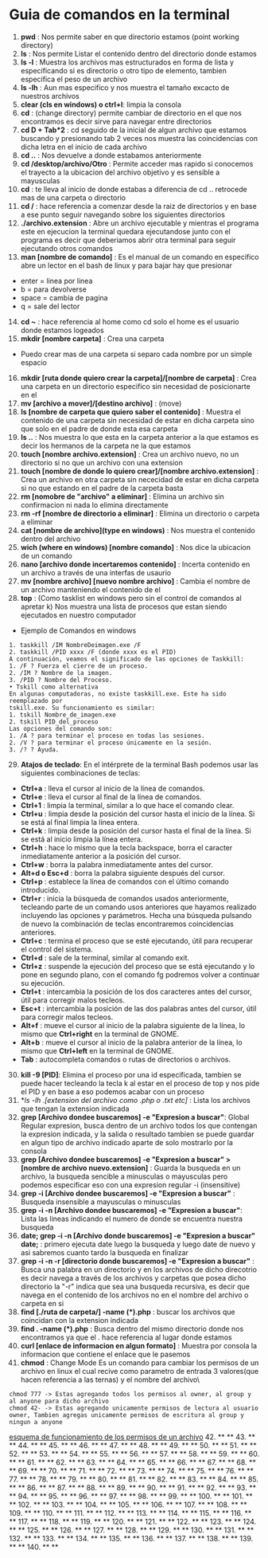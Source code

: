 # Guia de comandos en la terminal

1. **pwd** : Nos permite saber en que directorio estamos (point working directory)
2. **ls** : Nos permite Listar el contenido dentro del directorio donde estamos
3. **ls -l** : Muestra los archivos mas estructurados en forma de lista y especificando si es directorio o otro tipo de elemento, tambien especifica el peso de un archivo
4. **ls -lh** : Aun mas especifico y nos muestra el tamaño excacto de nuestros archivos
5. **clear (cls en windows) o ctrl+l**: limpia la consola
6. **cd** : (change directory) permite cambiar de directorio en el que nos encontramos es decir sirve para navegar entre directorios
7. **cd D + Tab*2** : cd seguido de la inicial de algun archivo que estamos buscando y presionando tab 2 veces nos muestra las coincidencias con dicha letra en el inicio de cada archivo
8. **cd ..** : Nos devuelve a donde estabamos anteriormente
9. **cd /desktop/archivo/Otro** : Permite acceder mas rapido si conocemos el trayecto a la ubicacion del archivo objetivo y es sensible a mayusculas
10. **cd** : te lleva al inicio de donde estabas a diferencia de cd .. retrocede mas de una carpeta o directorio
11. **cd /** : hace referencia a comenzar desde la raiz de directorios y en base a ese punto seguir navegando sobre los siguientes directorios
12. **./archivo.extension** : Abre un archivo ejecutable y mientras el programa este en ejecucion la terminal quedara ejecutandose junto con el programa es decir que deberiamos abrir otra terminal para seguir ejecutando otros comandos
13. **man [nombre de comando]** : Es el manual de un comando en especifico abre un lector en el bash de linux y para bajar hay que presionar 
+ enter = linea por linea
+ b = para devolverse
+ space = cambia de pagina
+ q = sale del lector
14. **cd ~** : hace referencia al home como cd solo el home es el usuario donde estamos logeados
15. **mkdir [nombre carpeta]** : Crea una carpeta
+ Puedo crear mas de una carpeta si separo cada nombre por un simple espacio
16. **mkdir [ruta donde quiero crear la carpeta]/[nombre de carpeta]** : Crea una carpeta en un directorio especifico sin necesidad de posicionarte en el
17. **mv [archivo a mover]/[destino archivo]** : (move)
18. **ls [nombre de carpeta que quiero saber el contenido]** : Muestra el contenido de una carpeta sin necesidad de estar en dicha carpeta sino que solo en el padre de donde esta esa carpeta
19. **ls ..** : Nos muestra lo que esta en la carpeta anterior a la que estamos es decir los hermanos de la carpeta ne la que estamos
20. **touch [nombre archivo.extension]** : Crea un archivo nuevo, no un directorio si no que un archivo con una extension
21. **touch [nombre de donde lo quiero crear]/[nombre archivo.extension]** : Crea un archivo en otra carpeta sin nececidad de estar en dicha carpeta si no que estando en el padre de la carpeta basta
22. **rm [nomobre de "archivo" a eliminar]** : Elimina un archivo sin confirmacion ni nada lo elimina directamente
23. **rm -rf [nombre de directorio a eliminar]** : Elimina un directorio o carpeta a eliminar
24. **cat [nombre de archivo](type en windows)** : Nos muestra el contenido dentro del archivo
25. **wich (where en windows) [nombre comando]** : Nos dice la ubicacion de un comando
26. **nano [archivo donde incertaremos contenido]** : Incerta contenido en un archivo a través de una interfas de usaurio
27. **mv [nombre archivo] [nuevo nombre archivo]** : Cambia el nombre de un archivo manteniendo el contenido de el
28. **top** : (Como tasklist en windows pero sin el control de comandos al apretar k) Nos muestra una lista de procesos que estan siendo ejecutados en nuestro computador
+ Ejemplo de Comandos en windows
~~~
1. taskkill /IM NombreDeimagen.exe /F
2. taskkill /PID xxxx /F (donde xxxx es el PID)
A continuación, veamos el significado de las opciones de Taskkill:
1. /F ? Fuerza el cierre de un proceso.
2. /IM ? Nombre de la imagen.
3. /PID ? Nombre del Proceso.
• Tskill como alternativa
En algunas computadoras, no existe taskkill.exe. Este ha sido reemplazado por
tskill.exe. Su funcionamiento es similar:
1. tskill Nombre_de_imagen.exe
2. tskill PID_del_proceso
Las opciones del comando son:
1. /A ? para terminar el proceso en todas las sesiones.
2. /V ? para terminar el proceso únicamente en la sesión.
3. /? ? Ayuda.
~~~
29. **Atajos de teclado**:
En el intérprete de la terminal Bash podemos usar las siguientes combinaciones de teclas:
+ **Ctrl+a** : lleva el cursor al inicio de la línea de comandos.
+ **Ctrl+e** : lleva el cursor al final de la línea de comandos.
+ **Ctrl+1** : limpia la terminal, similar a lo que hace el comando clear.
+ **Ctrl+u** : limpia desde la posición del cursor hasta el inicio de la línea. Si se está al final limpia la línea entera.
+ **Ctrl+k** : limpia desde la posición del cursor hasta el final de la línea. Si se está al inicio limpia la línea entera.
+ **Ctrl+h** : hace lo mismo que la tecla backspace, borra el caracter inmediatamente anterior a la posición del cursor.
+ **Ctrl+w** : borra la palabra inmediatamente antes del cursor.
+ **Alt+d o Esc+d** : borra la palabra siguiente después del cursor.
+ **Ctrl+p** : establece la línea de comandos con el último comando introducido.
+ **Ctrl+r** : inicia la búsqueda de comandos usados anteriormente, tecleando parte de un comando usos anteriores que hayamos realizado incluyendo las opciones y parámetros. Hecha una búsqueda pulsando de nuevo la combinación de teclas encontraremos coincidencias anteriores.
+ **Ctrl+c** : termina el proceso que se esté ejecutando, útil para recuperar el control del sistema.
+ **Ctrl+d** : sale de la terminal, similar al comando exit.
+ **Ctrl+z** : suspende la ejecución del proceso que se está ejecutando y lo pone en segundo plano, con el comando fg
podremos volver a continuar su ejecución.
+ **Ctrl+t** : intercambia la posición de los dos caracteres antes del cursor, útil para corregir malos tecleos.
+ **Esc+t** : intercambia la posición de las dos palabras antes del cursor, útil para corregir malos tecleos.
+ **Alt+f** : mueve el cursor al inicio de la palabra siguiente de la línea, lo mismo que **Ctrl+right** en la terminal de GNOME.
+ **Alt+b** : mueve el cursor al inicio de la palabra anterior de la línea, lo mismo que **Ctrl+left** en la terminal de
GNOME.
+ **Tab** : autocompleta comandos o rutas de directorios o archivos.
30. **kill -9 [PID]**: Elimina el proceso por una id especificada, tambien se puede hacer tecleando la tecla k al estar en el proceso de top y nos pide el PID y en base a eso podemos acabar con un proceso
31. **ls -lh *.[extension del archivo como .php o .txt etc]** : Lista los archivos que tengan la extension indicada
32. **grep [Archivo dondee buscaremos] -e "Expresion a buscar"**: Global Regular expresion, busca dentro de un archivo todos los que contengan la expresion indicada, y la salida o resultado tambien se puede guardar en algun tipo de archivo indicado aparte de solo mostrarlo por la consola
33. **grep [Archivo dondee buscaremos] -e "Expresion a buscar" > [nombre de archivo nuevo.extension]** : Guarda la busqueda en un archivo, la busqueda sencible a minusculas o mayusculas pero podemos especificar eso con una expresion regular -i (insensitive)
34. **grep -i [Archivo dondee buscaremos] -e "Expresion a buscar"** : Busqueda insensible a mayusculas o minusculas
35. **grep -i -n [Archivo dondee buscaremos] -e "Expresion a buscar"**: Lista las lineas indicando el numero de donde se encuentra nuestra busqueda
36. **date; grep -i -n [Archivo donde buscaremos] -e "Expresion a buscar" date;** : primero ejecuta date luego la busqueda y luego date de nuevo y asi sabremos cuanto tardo la busqueda en finalizar 
37. **grep -i -n -r [directorio donde buscaremos] -e "Expresion a buscar"** : Busca una palabra en un directorio y en los archivos de dicho direcotrio es decir navega a través de los archivos y carpetas que posea dicho directorio la "-r" indica que sea una busqueda recursiva, es decir que navega en el contenido de los archivos no en el nombre del archivo o carpeta en si
38. **find [./ruta de carpeta/] -name (*).php** : buscar los archivos que coincidan con la extension indicada
39. **find . -name (*).php** : Busca dentro del mismo directorio donde nos encontramos ya que el . hace referencia al lugar donde estamos
40. **curl [enlace de informacion en algun formato]** : Muestra por consola la informacion que contiene el enlace que le pasemos
41. **chmod** : Change Mode Es un comando para cambiar los permisos de un archivo en linux el cual recive como parametro de entrada 3 valores(que hacen referencia a las ternas) y el nombre del archivo\
~~~
chmod 777 -> Estas agregando todos los permisos al owner, al group y al anyone para dicho archivo
chmod 42- -> Estas agregando unicamente permisos de lectura al usuario owner, Tambien agregas unicamente permisos de escritura al group y ningun a anyone
~~~
[esquema de funcionamiento de los permisos de un archivo](img/ternas.png)
42. ** **
43. ** **
44. ** **
45. ** **
46. ** **
47. ** **
48. ** **
49. ** **
50. ** **
51. ** **
52. ** **
53. ** **
54. ** **
55. ** **
56. ** **
57. ** **
58. ** **
59. ** **
60. ** **
61. ** **
62. ** **
63. ** **
64. ** **
65. ** **
66. ** **
67. ** **
68. ** **
69. ** **
70. ** **
71. ** **
72. ** **
73. ** **
74. ** **
75. ** **
76. ** **
77. ** **
78. ** **
79. ** **
80. ** **
81. ** **
82. ** **
83. ** **
84. ** **
85. ** **
86. ** **
87. ** **
88. ** **
89. ** **
90. ** **
91. ** **
92. ** **
93. ** **
94. ** **
95. ** **
96. ** **
97. ** **
98. ** **
99. ** **
100. ** **
101. ** **
102. ** **
103. ** **
104. ** **
105. ** **
106. ** **
107. ** **
108. ** **
109. ** **
110. ** **
111. ** **
112. ** **
113. ** **
114. ** **
115. ** **
116. ** **
117. ** **
118. ** **
119. ** **
120. ** **
121. ** **
122. ** **
123. ** **
124. ** **
125. ** **
126. ** **
127. ** **
128. ** **
129. ** **
130. ** **
131. ** **
132. ** **
133. ** **
134. ** **
135. ** **
136. ** **
137. ** **
138. ** **
139. ** **
140. ** **